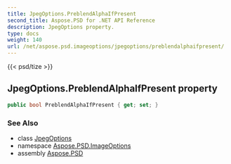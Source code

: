 ```yaml
---
title: JpegOptions.PreblendAlphaIfPresent
second_title: Aspose.PSD for .NET API Reference
description: JpegOptions property. 
type: docs
weight: 140
url: /net/aspose.psd.imageoptions/jpegoptions/preblendalphaifpresent/
---
```

{{< psd/tize >}}
## JpegOptions.PreblendAlphaIfPresent property

```csharp
public bool PreblendAlphaIfPresent { get; set; }
```

### See Also

* class [JpegOptions](../)
* namespace [Aspose.PSD.ImageOptions](../../jpegoptions/)
* assembly [Aspose.PSD](../../../)


